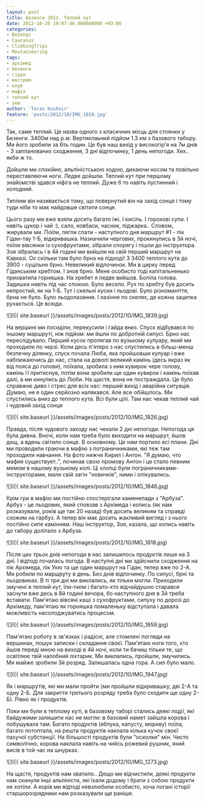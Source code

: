 ```yaml
---
layout: post
title: Безенги 2012. Теплий кут
date: 2012-10-26 19:07:46.000000000 +03:00
categories:
- Bezengi
- Caucasus
- ClimbingTrips
- Moutaineering
tags:
- архімед
- безенги
- гідан
- екстрем
- клуб
- мафія
- теплий кут
- укю
author: 'Taras Kushnir'
feature: 'posts/2012/10/IMG_1819.jpg'
---
```


Так, саме теплий. Це назва одного з класичних місць для стоянки у Безенги. 3400м над р.м. Вертиклаьний підйом 1.3 км з базового табору. Ми його зробили за 6ть годин. Це був наш вихід у високогір'я на 7м днів - 3 запланованих сходження, 3 дні відпочинку, 1 день непогоди. Хех.. якби ж то.

<!--more-->

Дойшли ми спокійно, альпіністською ходою, дихаючи носом та повільно переставляючи ноги. Ледве дойшли. Теплий кут при першому знайомстві здався ніфіга не теплий. Дуже б то навіть пустинний і холодний.

Теплим він називається тому, що повернутий він на захід сонця і тому туди ніби то має найдовше світити сонце.

Цього разу ми вже взяли досить багато їжі. І кисіль. І горохові супи. І навіть цукор і чай :), сало, ковбаси, часник, піджарка.. Словом, жирували ми. Поїли, лягли спати - наступного дня маршрут #1 - пік Гідан-тау 1-Б, відкривашка. Назначили чергових, прокинулись в 3й ночі, поїли вівсянки із сухофруктами, зібрали спорягу і пішли до інструктора. Зоя зібралась і в 4й годині ми вийшли на свій перший маршрут на Кавказі. Ох скільки там було брна на підході! З 3400 теплого кута до 3900 - суцільне брно. Невеликий відпочинок. Ми в цирку перед Гіданським хребтом. І знов брно. Мене особисто тоді капітальненько прихватила горняшка. На хребет я ледве вийшов. Боліла голова. Задишка навіть під час спокою. Було весело. Рух по хребту був досить непростий, як на 1-Б. Тут і скельні куски і льодові. Було різноманіття, брна не було. Було льодолазання. І лазіння по скелях, де кожна зацепка рухається. Це всюди.

![]({{ site.baseurl }}/assets/images/posts/2012/10/IMG_1839.jpg)

<p style="text-align: left;">На вершині ми посиділи, перекусили і гайда вниз. Спуск відбувався по іншому маршруті, ніж підйом: ми йшли по добротній сипусі. Брно нас переслідувало. Перший кусок пролягав по вузькому кулуару, який ми проходили по черзі. Коли десь п'ятеро з нас спустились в більш-менш безпечну ділянку, спуск почала Люба, яка пройшовши кулуар і вже наближаючись до нас, стала на доволі великий камінь (десь якраз як від пояса до голови), поїхала, зробила з ним кувирок чере голову, камінь її притиснув, потім вони зробили ще один кувирок і камінь поїхав далі, а ми кинулись до Люби. На щастя, вона не постраждала. Це було справжнє диво і стрес для всіх нас: перший вихід і аварійна ситуація. Думаю, не я один серйозно налякався. Але все обійшлось. Ми спустились вниз до теплого кута. Всі були цілі. Там нас чекав теплий чай і чудовий захід сонця
<p style="text-align: left;">![]({{ site.baseurl }}/assets/images/posts/2012/10/IMG_1826.jpg)

<p style="text-align: left;">Правда, після чудового заходу нас чекали 2 дні непогоди. Непогода ця була дивна. Вночі, коли нам треба було виходити на маршрут, йшов дощ, а вдень світило сонце. В основному. Це нам портило всі плани. Дні ми проводили граючи в мафію з пограничниками, які теж там проходили навчання. На фото нижче Кирил і Антон. "Я думаю, что мафия существует..", починав свою промову Антон і це стало певним мемом в нашому вузькому колі. Ці хлопці були пограничниками-інструкторами, мали свій загін "новичків", ними і опікувались.
<p style="text-align: left;">![]({{ site.baseurl }}/assets/images/posts/2012/10/IMG_1846.jpg)

<p style="text-align: left;">Крім гри в мафію ми постійно спостерігали каменепади з "Арбуза". Арбуз - це льодовик, який сповзав з Архімеда і колись (як нам розказували, років ще так 20 назад) був досить великим та справді схожим на гарбуз. А тепер він має досить жахливий вигляд і з нього постійно сипе камінням. Наш інструктор, Зоя, казала, що колись навіть до табору долітало з Арбуза.
<p style="text-align: left;">![]({{ site.baseurl }}/assets/images/posts/2012/10/IMG_1818.jpg)

<p style="text-align: left;">Після цих трьох днів непогоди в нас залишилось продуктів лише на 3 дні. І відтоді почалась погода. В наступні дні ми здійснили сходження на пік Архімеда, пік Укю та ще один маршрут на Гідан, тепер вже по 2-А. Ми робили по маршруту в день. Без днів відпочинку. По сипусі, брні та льодовиках. В ті три дні ми виклались, як тільки могли. Приходили змучені в теплий кут, їли-пили і багато-хто відчайдушно старався заснути вже десь в 8й годині вечора, бо наступного дня в 3й треба вставати. Пам'ятаю вівсяні каші з сухофруктами, сипуху по дорозі до Архімеду, пам'ятаю як горняшка помаленьку відступала і давала можливість насолоджуватись процесом.
<p style="text-align: left;">![]({{ site.baseurl }}/assets/images/posts/2012/10/IMG_1859.jpg)

<p style="text-align: left;">Пам'ятаю роботу в зв'язках і радісні, але стомлені погляди на вершинах, пошук записки і складання своєї. Пам'ятаю ноги того, хто йшов переді мною на виході в 4й ночі, коли ти бачиш тільки те, що освітлює твій налобний ліхтарик. Ми виклались, пройшли, змучились. Ми майже зробили 3й розряд. Залишалась одна гора. А сил було мало.
<p style="text-align: left;">![]({{ site.baseurl }}/assets/images/posts/2012/10/IMG_1947.jpg)

<p style="text-align: left;">Як і маршрутів, які ми мали пройти (ми пройшли відкривашку, дві 2-А та одну 2-Б. Для закриття третього розряду треба було сходити ще одну 2-Б). Рівно як і продуктів.
<p style="text-align: left;">Поки ми були в теплому куті, в базовому таборі стались деякі події, які байдужими залишити нас не могли: в базовий намет зайшла корова і побушувала там. Багато продуктів (яблука, капусту, моркву) поїла, багато потоптала, на решта продуктів наклала кілька кучок своєї пахучої субстанції. На більшості продуктів були "осколки" мін. Чисто символічно, корова наклала навіть на чийсь рожевий рушник, який висів в той час на шнурках.
<p style="text-align: left;">![]({{ site.baseurl }}/assets/images/posts/2012/10/IMG_1273.jpg)

<p style="text-align: left;">На щастя, продуктів нам хватило.. Дещо ми відчистили, деякі продукти нам скинули інші альпіністи, які їхали додому і брати з собою продукти не хотіли. А корів ми відтоді невзлюбили особисто, хоча погані історії старшорозрядники нам розказували ще раніше.
